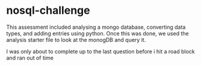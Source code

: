# nosql-challenge
This assessment included analysing a mongo database, converting data types, and adding entries using python. Once this was done, we used the analysis starter file to look at the monogDB and query it.


I was only about to complete up to the last question before i hit a road block and ran out of time

